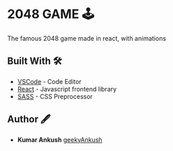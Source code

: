# 2048 GAME 🕹

The famous 2048 game made in react, with animations

## Built With 🛠️

- [VSCode](https://code.visualstudio.com/) - Code Editor
- [React](https://beta.reactjs.org/) - Javascript frontend library
- [SASS](https://sass-lang.com/) - CSS Preprocessor

## Author 🖋

- **Kumar Ankush** [geekyAnkush](https://github.com/geekyAnkush)
